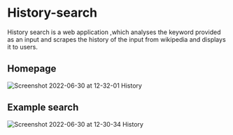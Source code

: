 # History-search
History search is a web application ,which analyses the keyword provided as an input and scrapes the history of the input from wikipedia and displays it to users.


## Homepage
![Screenshot 2022-06-30 at 12-32-01 History](https://user-images.githubusercontent.com/36494174/176613588-8dad6c2f-1d13-4180-b3b7-e8229074b1f2.png)




## Example search
![Screenshot 2022-06-30 at 12-30-34 History](https://user-images.githubusercontent.com/36494174/176613305-c5a57730-0a3c-44de-a281-8906e033836f.png)
